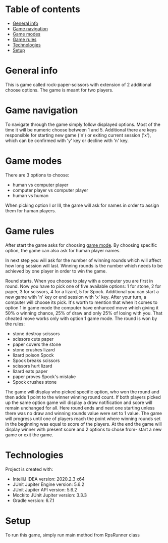 # Table of contents
* [General info](#general-info)
* [Game navigation](#game-navigation)
* [Game modes](#game-modes)
* [Game rules](#game-rules)
* [Technologies](#technologies)
* [Setup](#setup)

# General info
This is game called rock-paper-scissors with extension of 2 additional choose options. The game is meant for two players.

# Game navigation
To navigate through the game simply follow displayed options.
Most of the time it will be numeric choose between 1 and 5.
Additional there are keys responsible for starting new game ('n') or exiting current session ('x'), 
which can be confirmed with 'y' key or decline with 'n' key.

# Game modes
There are 3 options to choose:  
* human vs computer player
* computer player vs computer player
* human vs human

When picking option I or III, the game will ask for names in order to assign them for human players.


# Game rules
After start the game asks for choosing [game mode](#game-modes). By choosing specific option, the game can also ask for human 
player names. 

In next step you will ask for the number of winning rounds which will affect how long session will last. Winning rounds is the number which needs to be achieved by one player in order to win the game.

Round starts. When you choose to play with a computer you are first in round. Now you have to pick one of five available options: 1 for stone, 2 for paper, 3 for scissors, 4 for a lizard, 5 for Spock. 
Additional you can start a new game with 'n' key or end session with 'x' key. After your turn, a computer will choose its pick. It's worth to mention that 
when it comes to option 1 in game mode the computer have enhanced move which giving it 50% o winning chance, 25% of draw and only 25% of losing with you. That cheated move works only with option 1 game mode.
The round is won by the rules:
* stone destroy scissors
* scissors cuts paper
* paper covers the stone
* stone crushes lizard 
* lizard poison Spock
* Spock breaks scissors
* scissors hurt lizard
* lizard eats paper
* paper proves Spock's mistake
* Spock crushes stone

The game will display who picked specific option, who won the round and then adds 1 point to the winner winning round count. 
If both players picked up the same option game will display a draw notification and score will remain unchanged for all.
Here round ends and next one starting unless there was no draw and winning rounds value were set to 1 value.
The game will progress until one of players reach the point where winning rounds set in the beginning was equal to score of the players.
At the end the game will display winner with present score and 2 options to chose from- start a new game or exit the game.



# Technologies
Project is created with:
* IntelliJ IDEA version: 2020.2.3 x64
* JUnit Jupiter Engine version: 5.6.2
* JUnit Jupiter API version: 5.6.2
* Mockito JUnit Jupiter version: 3.3.3
* Gradle version: 6.7.1

# Setup
To run this game, simply run main method from RpsRunner class

